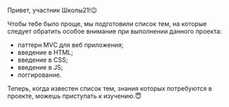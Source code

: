 Привет, участник Школы21!😉

Чтобы тебе было проще, мы подготовили список тем, на которые следует обратить особое внимание при выполнении данного проекта:

- паттерн MVC для веб приложения;
- введение в HTML;
- введение в CSS;
- введение в JS;
- логгирование.

Теперь, когда известен список тем, знания которых потребуются в проекте, можешь приступать к изучению.😇
